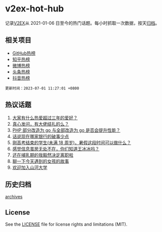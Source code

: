# v2ex-hot-hub

 记录[V2EX](https://www.v2ex.com/)从 2021-01-06 日至今的热门话题。每小时抓取一次数据，按天[归档](archives)。
 
 ## 相关项目

- [GitHub热榜](https://github.com/snaildev/github-hot-hub)
- [知乎热榜](https://github.com/snaildev/zhihu-hot-hub)
- [微博热榜](https://github.com/snaildev/weibo-hot-hub)
- [头条热榜](https://github.com/snaildev/toutiao-hot-hub)
- [抖音热榜](https://github.com/snaildev/douyin-hot-hub)


 `更新时间：2023-07-01 11:27:01 +0800`

## 热议话题

1. [大家有什么热爱超过三年的爱好？](https://www.v2ex.com/t/953032)
1. [真心发问，有大佬结扎的么？](https://www.v2ex.com/t/953000)
1. [PHP 部分改造为 go 与全部改造为 go 是否会提升性能？](https://www.v2ex.com/t/953035)
1. [话说现在哪家银行的破事少点](https://www.v2ex.com/t/952967)
1. [刚高考结束的学生(未满 18 周岁)，暑假这段时间可以做什么？](https://www.v2ex.com/t/952989)
1. [感觉信息茧房无处不在，你们知道王冰冰吗？](https://www.v2ex.com/t/953040)
1. [还在哺乳期的我毅然决定离职啦](https://www.v2ex.com/t/952981)
1. [聊一下今天遇到的女孩的故事](https://www.v2ex.com/t/953097)
1. [欢迎加入山河大学](https://www.v2ex.com/t/952971)

## 历史归档

[archives](archives)

## License

See the [LICENSE](LICENSE) file for license rights and limitations (MIT).
